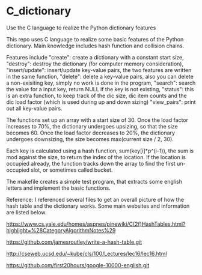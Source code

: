 # C_dictionary
Use the C language to realize the Python dictionary features

This repo uses C language to realize some basic features of the Python dictionary. Main knowledge includes hash function and collision chains. 

Features include 
"create": create a dictionary with a constant start size,
"destroy": destroy the dictionary (for computer memory consideration),
"insert/update": insert/update key-value pairs, the two features are written in the same function,
"delete": delete a key-value pairs, also you can delete a non-exisiting key, simply no work is done in the program,
"search": search the value for a input key, return NULL if the key is not existing,
"status": this is an extra function, to keep track of the dic size, dic item counts and the dic load factor (which is used during up and down sizing)
"view_pairs": print out all key-value pairs.

The functions set up an array with a start size of 30. Once the load factor increases to 70%, the dictionary undergoes upsizing, so that the size becomes 60. Once the load factor decreases to 20%, the dictionary undergoes downsizing, the size becomes max(current size / 2, 30).

Each key is calculated using a hash function, sum(key[i]*p^(i-1)), the sum is mod against the size, to return the index of the location. If the location is occupied already, the function tracks down the array to find the first un-occupied slot, or sometimes called bucket. 

The makefile creates a simple test program, that extracts some english letters and implement the basic functions. 

Reference:
I referenced several files to get an overall picture of how the hash table and the dictionary works. Some main websites and information are listed below.

https://www.cs.yale.edu/homes/aspnes/pinewiki/C(2f)HashTables.html?highlight=%28CategoryAlgorithmNotes%29

https://github.com/jamesroutley/write-a-hash-table.git 

http://cseweb.ucsd.edu/~kube/cls/100/Lectures/lec16/lec16.html

https://github.com/first20hours/google-10000-english.git 
